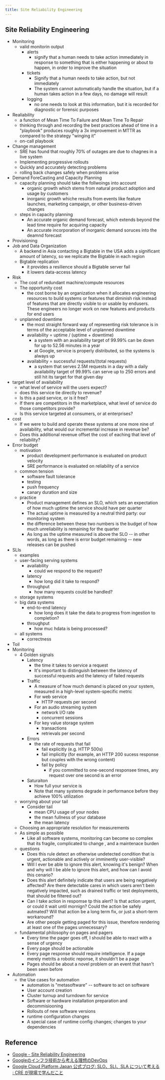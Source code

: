 ```yaml
---
title: Site Reliability Engineering
---
```


## Site Reliability Engineering


* Monitoring
    * valid monitorin output
        * alerts
            * signify that a human needs to take action immediately in response to something that is either happening or about to happen, in order to improve the situation
        * tickets
            * Signify that a human needs to take action, but not immediately
            * The system cannot automatically handle the situation, but if a human takes action in a few days, no damage will result
        * logging
            * no one needs to look at this information, but it is recorded for diagnostic or forensic purposes
* Realiability
    * a function of Mean Time To Failure and Mean Time To Repair
    * thinking through and recording the best practices ahead of time in a "playbook" produces roughly a 3x improvement in MTTR as compared to the strategy "winging it"
    * on-call playbook
* Change management
    * SRE has found that roughly 70% of outages are due to chagnes in a live system
    * Implementing progressive rollouts
    * Quickly and accurately detecting problems
    * rolling back changes safely when problems arise
* Demand ForeCasting and Capacity Planning
    * capacity planning should take the follwoings into account
        * organic growth which stems from natural product adoption and usage by customers
        * inorganic growth whiche results from events like feature launches, marketing campaign, or other business-driven changes
    * steps in capacity planning
        * An accurate organic demand forecast, which extends beyond the lead time require for acquiring capacity
        * An accurate incorporation of inorganic demand soruces into the deamnd forecast
* Provisioning
* Job and Data Organization
    * A backend in Asia contacting a Bigtable in the USA adds a significant amount of latency, so we replicate the Bigtable in each region
    * Bigtable replication
        * it provides a resilience should a Bigtable server fail
        * it lowers data-access latency
* Risk
    * The cost of redundant machine/compute resources
    * The opportunity cost
        * the cost borne by an organization when it allocates engineering resources to build systems or features that diminish risk instead of features that are directly visible to or usable by endusers. These engineers no longer work on new features and products for end users
    * unplanned downtime
        * the most straight forward way of representing risk tolerance is in terms of the acceptable level of unplanned downtime
        * availability = uptime / (uptime + downtime)
            * a system with an availability target of 99.99% can be down for up to 52.56 minutes in a year
            * at Google, service is properly distributed, so the systems is always up
        * availability = successful requests/(total requests)
            * a system that serves 2.5M requests in a day with a daily availability target of 99.99% can serve up to 250 errors and still hit its target for that given day
* target level of availability
    * what level of service will the users expect?
    * does this service tie directly to revenue?
    * Is this a paid service, or is it free?
    * If there are competitors in the marketplace, what level of service do those competitors provide?
    * Is this service targeted at consumers, or at enterprises?
* cost
    * If we were to build and operate these systems at one more nine of availability, what would our incremental increase in revenue be?
    * Does this additional revenue offset the cost of eaching that level of reliability?
* Error budget
    * motivation
        * product development performance is evaluated on product velocity
        * SRE performance is evaluated on reliability of a service
    * common tension
        * software fault tolerance
        * testing
        * push frequency
        * canary duration and size
    * practice
        * Product management defines an SLO, which sets an expectation of how much uptime the service should have per quarter
        * The actual uptime is measured by a neutral third party: our monitoring system
        * the difference between these two numbers is the budget of how much unreliability is remaining for the quarter
        * As long as the uptime measured is above the SLO -- in other words, as long as there is error budget remaining -- new releases can be pushed
* SLIs
    * examples
    * user-facing serving systems
        * availability
            * could we respond to the request?
        * latency
            * how long did it take to respond?
        * throughput
            * how many requests could be handled?
    * storage systems
    * big data systems
        * end-to-end latency
            * how long does it take the data to progress from ingestion to completion?
        * throughput
            * how muc hdata is being processed?
    * all systems
        * correctness
* Toil
* Monitoring
    * 4 Golden signals
        * Latency
            * the time it takes to service a request
            * It's important to distinguish between the latency of successful requests and the latency of failed requests
        * Traffic
            * A measure of how much demand is placed on your system, measured in a high-level system-specific metric
            * For web service
                * HTTP requests per second
            * For an audio streaming system
                * network I/O rate
                * concurrent sessions
            * For key value storage system
                * transactions
                * retrievals per second
        * Errors
            * the rate of requests that fail
                * fail explicitly (e.g. HTTP 500s)
                * fail implicitly (for example, an HTTP 200 sucess response but couples with the wrong content)
                * fail by policy
                    * if you committed to one-second responsee times, any request over one second is an error
        * Saturaiton
            * How full your service is
            * Note that many systems degrade in performance before they achieve 100% utilization
    * worrying about your tail
        * Consider tail
            * mean CPU usage of your nodes
            * the mean fullness of your database
            * the mean latency
    * Choosing an appropriate resolution for measurements
    * As simple as possible
        * Like all software systems, monitoring can become so complex that its fragile, complicated to change , and a maintenace burden
    * questions
        * Does this rule detect an otherwise undetected condition that is urgent, actionable and actively or imminently user-visible?
        * Will I ever be able to ignore this alert, knowing it's benign? When and why will I be able to ignore this alert, and how can I avoid this cenario?
        * Does this alert definitely indicate that users are being negatively affected? Are there detectable cares in which users aren't bein negatively impacted, such as drained traffic or test deployments, that should be filtered out?
        * Can I take action in respomse tp this alert? Is that action urgent, or could it wait until mornign? Could the action be safely autmated? Will that action be a long term fix, or just a short-term workaround?
        * Are other people getting paged for this issue, therefore rendering at least one of the pages unnecessary?
    * fundamental philosophy on pages and pagers
        * Every time the pager goes off, I should be able to react with a sense of urgency
        * Every page should be actionable
        * Every page response should require intelligence. If a page merely metrits a robotic reponse, it shouldn't be a page
        * Pages should be about a novel problem or an event that hasn't been seen before
* Automation
    * the Use cases for automation
        * automation is "metasoftware" -- software to act on software
        * User account creation
        * Cluster turnup and turndown for service
        * Software or hardware installation preparation and decommisiooning
        * Rollouts of new software versions
        * runtime configuration changes
        * A special case of runtime config changes; changes to your dependencies



## Reference
* [Google - Site Reliability Engineering](https://landing.google.com/sre/book/chapters/software-engineering-in-sre.html)
* [Googleのインフラ技術から考える理想のDevOps](https://www.slideshare.net/enakai/googledevops)
* [Google Cloud Platform Japan 公式ブログ: SLO、SLI、SLA について考える : CRE が現場で学んだこと](https://cloudplatform-jp.googleblog.com/2017/02/availability-part-deux-CRE-life-lessons.html)
